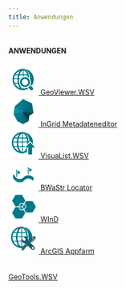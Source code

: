 ```yaml
---
title: Anwendungen
---
```

<div class="xsmall-24 small-24 medium-24 large-24 xlarge-24 columns">
    <div class="teaser-data search no-teaser-number">
        <h4 style="text-transform: uppercase;">Anwendungen</h4>
        <div class="row align-center text-center">
            <div class="xsmall-24 small-12 medium-8 large-6 xlarge-4 columns">
                <div class="teaser">
                    <div class="blue-border"></div>
                    <a class="teaser-link" href="kartendienste" title="GeoViewer.WSV">
                        <img class="teaser-data-img" alt="Symbol GeoViewer.WSV"
                             src="user/themes/itzbund_wsv/assets/cms/apps/images/geoviewer.png">
                        <span class="text">GeoViewer.WSV</span>
                    </a>
                </div>
            </div>
            <div class="xsmall-24 small-12 medium-8 large-6 xlarge-4 columns">
                <div class="teaser">
                    <div class="blue-border"></div>
                    <a class="teaser-link" href="/editor/" target="_blank"
                       title="InGrid Metadateneditor">
                        <img class="teaser-data-img" alt="Symbol InGrid Metadateneditor"
                             src="user/themes/itzbund_wsv/assets/cms/apps/images/ige.png">
                        <span class="text">InGrid Metadateneditor</span>
                    </a>
                </div>
            </div>
            <div class="xsmall-24 small-12 medium-8 large-6 xlarge-4 columns">
                <div class="teaser">
                    <div class="blue-border"></div>
                    <a class="teaser-link" href="https://via.res.bund.de/wsv/visualist/app" target="_blank"
                       title="VisuaList.WSV">
                        <img class="teaser-data-img" alt="Symbol VisuaList.WSV"
                             src="user/themes/itzbund_wsv/assets/cms/apps/images/visualist.png">
                        <span class="text">VisuaList.WSV</span>
                    </a>
                </div>
            </div>
            <div class="xsmall-24 small-12 medium-8 large-6 xlarge-4 columns">
                <div class="teaser">
                    <div class="blue-border"></div>
                    <a class="teaser-link" href="https://www.gdws.wsv.bund.de/BWaStr-Locator" target="_blank"
                       title="BWaStr Locator">
                        <img class="teaser-data-img" alt="Symbol Bundeswasserstraßen Locator"
                             src="user/themes/itzbund_wsv/assets/cms/apps/images/locator.png">
                        <span class="text">BWaStr Locator</span>
                    </a>
                </div>
            </div>
            <div class="xsmall-24 small-12 medium-8 large-6 xlarge-4 columns">
                <div class="teaser">
                    <div class="blue-border"></div>
                    <a class="teaser-link" href="https://via.res.bund.de/wsv/wind/app" target="_blank"
                       title="WInD Objektkataster der WSV">
                        <img class="teaser-data-img" alt="Symbol WInD" src="user/themes/itzbund_wsv/assets/cms/apps/images/wind.png">
                        <span class="text">WInD</span>
                    </a>
                </div>
            </div>
            <div class="xsmall-24 small-12 medium-8 large-6 xlarge-4 columns">
                <div class="teaser">
                    <div class="blue-border"></div>
                    <a class="teaser-link" href="https://wisit.itz.res.bund.de" target="_blank" title="ArcGIS Appfarm">
                        <img class="teaser-data-img" alt="Symbol ArcGIS" src="user/themes/itzbund_wsv/assets/cms/apps/images/desktopgis.png">
                        <span class="text">ArcGIS Appfarm</span>
                    </a>
                </div>
            </div>
            <div class="xsmall-24 small-12 medium-8 large-6 xlarge-4 columns">
                <div class="teaser">
                    <div class="blue-border"></div>
                    <a class="teaser-link" href="anwendungen" title="weitere GIS-Tools">
                        <span class="ic-ic-chemie" style="font-size:50px"></span>
                        <span class="text">GeoTools.WSV</span>
                    </a>
                </div>
            </div>
        </div>
    </div>
</div>